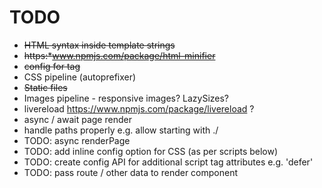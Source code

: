 # TODO

* ~~HTML syntax inside template strings~~
* ~~https:*www.npmjs.com/package/html-minifier~~
* ~~config for <head> tag~~
* CSS pipeline (autoprefixer)
* ~~Static files~~
* Images pipeline - responsive images? LazySizes?
* livereload https://www.npmjs.com/package/livereload ?
* async / await page render
* handle paths properly e.g. allow starting with ./
* TODO: async renderPage
* TODO: add inline config option for CSS (as per scripts below)
* TODO: create config API for additional script tag attributes e.g. 'defer'
* TODO: pass route / other data to render component
